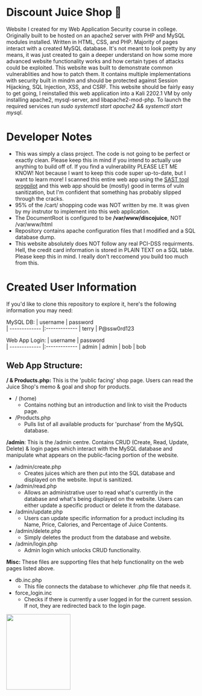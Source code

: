 # Discount Juice Shop 🧃
Website I created for my Web Application Security course in college. Originally built to be hosted on an apache2 server with PHP and MySQL modules installed. Written in HTML, CSS, and PHP. Majority of pages interact with a created MySQL database. It's not meant to look pretty by any means, it was just created to gain a deeper understand on how some more advanced website functionality works and how certain types of attacks could be exploited. This website was built to demonstrate common vulnerablities and how to patch them. It contains multiple implementations with security built in mindm and should be protected against Session Hijacking, SQL Injection, XSS, and CSRF. This website should be fairly easy to get going, I reinstalled this web application into a Kali 2202.1 VM by only installing apache2, mysql-server, and libapache2-mod-php. To launch the required services run _sudo systemctl start apache2 && systemctl start mysql_.

# Developer Notes 
- This was simply a class project. The code is not going to be perfect or exactly clean. Please keep this in mind if you intend to actually use anything to build off of. If you find a vulnerability PLEASE LET ME KNOW! Not because I want to keep this code super up-to-date, but I want to learn more! I scanned this entire web app using the [SAST tool progpilot](https://github.com/designsecurity/progpilot) and this web app should be (mostly) good in terms of vuln sanitization, but I'm confident that something has probably slipped through the cracks.
- 95% of the /cart/ shopping code was NOT written by me. It was given by my instrutor to implement into this web application.
- The DocumentRoot is configured to be **/var/www/discojuice**, NOT /var/www/html
- Repository contains apache configuration files that I modified and a SQL database dump.
- This website absolutely does NOT follow any real PCI-DSS requirments. Hell, the credit card information is stored in PLAIN TEXT on a SQL table. Please keep this in mind. I really don't reccomend you build too much from this.

# Created User Information
If you'd like to clone this repository to explore it, here's the following information you may need:

MySQL DB: 
| username      | password      
| ------------- |:-------------
| terry         | P@ssw0rd123   

Web App Login:
| username      | password      
| ------------- |:-------------
| admin         | admin
| bob           | bob

## Web App Structure:
**/ & Products.php:** This is the 'public facing' shop page. Users can read the Juice Shop's memo & goal and shop for products.
- / (home)
  - Contains nothing but an introduction and link to visit the Products page.
- /Products.php
  - Pulls list of all available products for 'purchase' from the MySQL database.  

**/admin**: This is the /admin centre. Contains CRUD (Create, Read, Update, Delete) & login pages which interact with the MySQL database and manipulate what appears on the public-facing portion of the website.
- /admin/create.php
  - Creates juices which are then put into the SQL database and displayed on the website. Input is sanitized.
- /admin/read.php
  -  Allows an administrative user to read what's currently in the database and what's being displayed on the website. Users can either update a specific product or delete it from the database.
- /admin/update.php
  - Users can update specific information for a product including its Name, Price, Calories, and Percentage of Juice Contents.
- /admin/delete.php
  - Simply deletes the product from the database and website. 
- /admin/login.php
  - Admin login which unlocks CRUD functionality.

**Misc:** These files are supporting files that help functionality on the web pages listed above.
- db.inc.php
  - This file connects the database to whichever .php file that needs it.
- force_login.inc
  -  Checks if there is currently a user logged in for the current session. If not, they are redirected back to the login page.

<img src="https://juice-shop.herokuapp.com/assets/public/images/JuiceShop_Logo.png" height="200" width="170"></img>
